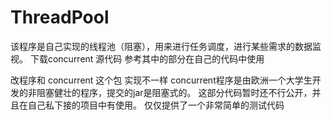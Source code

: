 # ThreadPool
该程序是自己实现的线程池（阻塞），用来进行任务调度，进行某些需求的数据监视。
下载concurrent 源代码 参考其中的部分在自己的代码中使用

改程序和 concurrent 这个包 实现不一样 concurrent程序是由欧洲一个大学生开发的非阻塞健壮的程序，提交的jar是阻塞式的。
这部分代码暂时还不行公开，并且在自己私下接的项目中有使用。
仅仅提供了一个非常简单的测试代码
